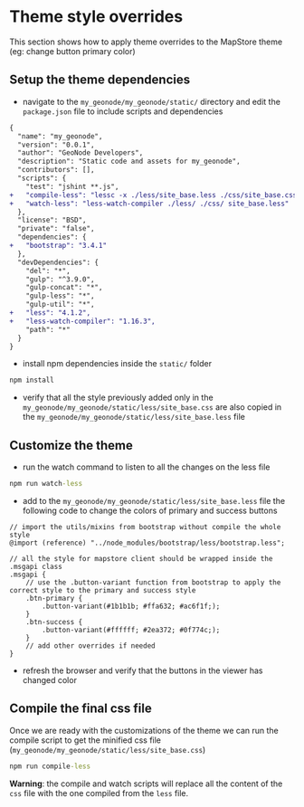 # Theme style overrides

This section shows how to apply theme overrides to the MapStore theme (eg: change button primary color)

## Setup the theme dependencies

- navigate to the `my_geonode/my_geonode/static/` directory and edit the `package.json` file to include scripts and dependencies

```diff
{
  "name": "my_geonode",
  "version": "0.0.1",
  "author": "GeoNode Developers",
  "description": "Static code and assets for my_geonode",
  "contributors": [],
  "scripts": {
    "test": "jshint **.js",
+   "compile-less": "lessc -x ./less/site_base.less ./css/site_base.css",
+   "watch-less": "less-watch-compiler ./less/ ./css/ site_base.less"
  },
  "license": "BSD",
  "private": "false",
  "dependencies": {
+   "bootstrap": "3.4.1"
  },
  "devDependencies": {
    "del": "*",
    "gulp": "^3.9.0",
    "gulp-concat": "*",
    "gulp-less": "*",
    "gulp-util": "*",
+   "less": "4.1.2",
+   "less-watch-compiler": "1.16.3",
    "path": "*"
  }
}
```

- install npm dependencies inside the `static/` folder

```cmd
npm install
```

- verify that all the style previously added only in the `my_geonode/my_geonode/static/less/site_base.css` are also copied in the `my_geonode/my_geonode/static/less/site_base.less` file

## Customize the theme

- run the watch command to listen to all the changes on the less file

```cmd
npm run watch-less
```

- add to the `my_geonode/my_geonode/static/less/site_base.less` file the following code to change the colors of primary and success buttons

```less
// import the utils/mixins from bootstrap without compile the whole style
@import (reference) "../node_modules/bootstrap/less/bootstrap.less";

// all the style for mapstore client should be wrapped inside the .msgapi class
.msgapi {
    // use the .button-variant function from bootstrap to apply the correct style to the primary and success style
    .btn-primary {
        .button-variant(#1b1b1b; #ffa632; #ac6f1f;);
    }
    .btn-success {
        .button-variant(#ffffff; #2ea372; #0f774c;);
    }
    // add other overrides if needed
}
```
- refresh the browser and verify that the buttons in the viewer has changed color

## Compile the final css file

Once we are ready with the customizations of the theme we can run the compile script to get the minified css file (`my_geonode/my_geonode/static/less/site_base.css`)

```cmd
npm run compile-less
```

**Warning**: the compile and watch scripts will replace all the content of the `css` file with the one compiled from the `less` file.
